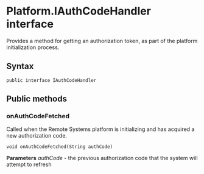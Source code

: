# Platform.IAuthCodeHandler interface
Provides a method for getting an authorization token, as part of the platform initialization process.

## Syntax
`public interface IAuthCodeHandler`

## Public methods

### onAuthCodeFetched
Called when the Remote Systems platform is initializing and has acquired a new authorization code.

`void onAuthCodeFetched(String authCode)`

**Parameters**
*authCode* - the previous authorization code that the system will attempt to refresh